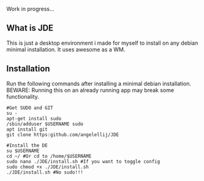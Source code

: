 Work in progress...

## **What is JDE**

This is just a desktop environment i made for myself to install on any debian minimal installation. It uses awesome as a WM.

## **Installation**

Run the following commands after installing a minimal debian installation. BEWARE: Running this on an already running app may break some functionality.

```
#Get SUDO and GIT
su -
apt-get install sudo
/sbin/adduser $USERNAME sudo
apt install git
git clone https:github.com/angelellij/JDE

#Install the DE
su $USERNAME
cd ~/ #Or cd to /home/$USERNAME
sudo nano ./JDE/install.sh #If you want to toggle config
sudo chmod +x ./JDE/install.sh
./JDE/install.sh #No sudo!!!
```
